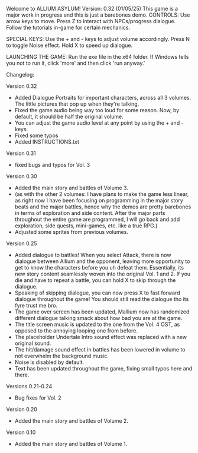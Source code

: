 Welcome to ALLIUM ASYLUM! 
Version: 0.32 (01/05/25)
This game is a major work in progress and this is just a barebones demo.
CONTROLS: Use arrow keys to move. Press Z to interact with NPCs/progress dialogue. Follow the tutorials in-game for certain mechanics.

SPECIAL KEYS: Use the + and - keys to adjust volume accordingly. Press N to toggle Noise effect. Hold X to speed up dialogue.

LAUNCHING THE GAME: Run the exe file in the x64 folder. If Windows tells you not to run it, click 'more' and then click 'run anyway.'


Changelog: 

Version 0.32
- Added Dialogue Portraits for important characters, across all 3 volumes. The little pictures that pop up when they're talking.
- Fixed the game audio being way too loud for some reason. Now, by default, it should be half the original volume. 
- You can adjust the game audio level at any point by using the + and - keys.
- Fixed some typos
- Added INSTRUCTIONS.txt

Version 0.31
- fixed bugs and typos for Vol. 3

Version 0.30
- Added the main story and battles of Volume 3.
- (as with the other 2 volumes: I have plans to make the game less linear, as right now I have been focusing on programming in the major story beats and the major battles, hence why the demos are pretty barebones in terms of exploration and side content. After the major parts throughout the entire game are programmed, I will go back and add exploration, side quests, mini-games, etc. like a true RPG.)
- Adjusted some sprites from previous volumes.

Version 0.25
- Added dialogue to battles! When you select Attack, there is now dialogue between Allium and the opponent, leaving more opportunity to get to know the characters before you uh defeat them. Essentially, its new story content seamlessly woven into the original Vol. 1 and 2. If you die and have to repeat a battle, you can hold X to skip through the dialogue.
- Speaking of skipping dialogue, you can now press X to fast forward dialogue throughout the game! You should still read the dialogue tho its fyre trust me bro.
- The game over screen has been updated, Mallium now has randomized different dialogue talking smack about how bad you are at the game.
- The title screen music is updated to the one from the Vol. 4 OST, as opposed to the annoying looping one from before.
- The placeholder Undertale Intro sound effect was replaced with a new original sound.
- The hit/damage sound effect in battles has been lowered in volume to not overwhelm the background music.
- Noise is disabled by default. 
- Text has been updated throughout the game, fixing small typos here and there.


Versions 0.21-0.24
- Bug fixes for Vol. 2

Version 0.20
-  Added the main story and battles of Volume 2.

Version 0.10
-  Added the main story and battles of Volume 1.
